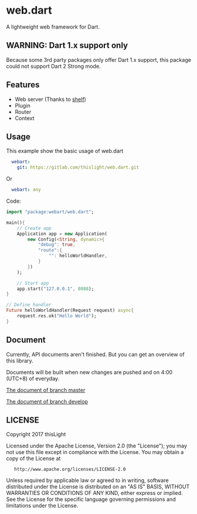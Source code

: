 # web.dart
  A lightweight web framework for Dart.

## WARNING: Dart 1.x support only
Because some 3rd party packages only offer Dart 1.x support, this package could not support Dart 2 Strong mode.

## Features
- Web server (Thanks to [shelf](https://pub.dartlang.org/packages/shelf))
- Plugin
- Router
- Context

## Usage
This example show the basic usage of web.dart

````yaml
  webart:
    git: https://gitlab.com/thislight/web.dart.git
````

Or

````yaml
  webart: any
````

Code:

````dart
import "package:webart/web.dart";

main(){
    // Create app
    Application app = new Application(
        new Config(<String, dynamic>{
            "debug": true,
            "route":{
                "": helloWorldHandler,
            }
        })
    );

    // Start app
    app.start("127.0.0.1", 8088);
}

// Define handler
Future helloWorldHandler(Request request) async{
    request.res.ok("Hello World");
}
````

## Document
Currently, API documents aren't finished. But you can get an overview of this library.  

Documents will be built when new changes are pushed and on 4:00 (UTC+8) of everyday.

[The document of branch master](https://thislight.gitlab.io/web.dart/doc/api)


[The document of branch develop](https://thislight.gitlab.io/web.dart/develop/doc/api)

## LICENSE
Copyright 2017 thisLight

   Licensed under the Apache License, Version 2.0 (the "License");
   you may not use this file except in compliance with the License.
   You may obtain a copy of the License at

       http://www.apache.org/licenses/LICENSE-2.0

   Unless required by applicable law or agreed to in writing, software
   distributed under the License is distributed on an "AS IS" BASIS,
   WITHOUT WARRANTIES OR CONDITIONS OF ANY KIND, either express or implied.
   See the License for the specific language governing permissions and
   limitations under the License.
